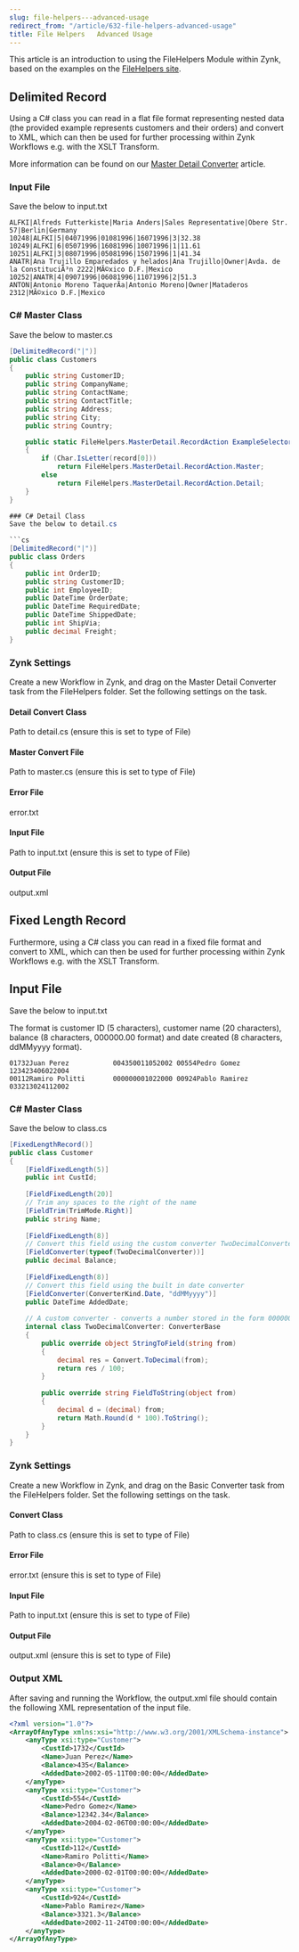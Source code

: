 ```yaml
---
slug: file-helpers---advanced-usage
redirect_from: "/article/632-file-helpers-advanced-usage"
title: File Helpers   Advanced Usage
---
```

This article is an introduction to using the FileHelpers Module within Zynk, based on the examples on the [FileHelpers site](http://www.filehelpers.com/).  

## Delimited Record
Using a C# class you can read in a flat file format representing nested data (the provided example represents customers and their orders) and convert to XML, which can then be used for further processing within Zynk Workflows e.g. with the XSLT Transform.

More information can be found on our [Master Detail Converter](master-detail-converter) article.

### Input File
Save the below to input.txt

```csv
ALFKI|Alfreds Futterkiste|Maria Anders|Sales Representative|Obere Str. 57|Berlin|Germany 
10248|ALFKI|5|04071996|01081996|16071996|3|32.38 
10249|ALFKI|6|05071996|16081996|10071996|1|11.61 
10251|ALFKI|3|08071996|05081996|15071996|1|41.34 
ANATR|Ana Trujillo Emparedados y helados|Ana Trujillo|Owner|Avda. de la ConstituciÃ³n 2222|MÃ©xico D.F.|Mexico 
10252|ANATR|4|09071996|06081996|11071996|2|51.3 
ANTON|Antonio Moreno TaquerÃ­a|Antonio Moreno|Owner|Mataderos  2312|MÃ©xico D.F.|Mexico
```

### C# Master Class
Save the below to master.cs

```cs
[DelimitedRecord("|")] 
public class Customers 
{    
    public string CustomerID;    
    public string CompanyName;    
    public string ContactName;    
    public string ContactTitle;    
    public string Address;    
    public string City;    
    public string Country;     

    public static FileHelpers.MasterDetail.RecordAction ExampleSelector(string record)     
    {          
        if (Char.IsLetter(record[0]))             
            return FileHelpers.MasterDetail.RecordAction.Master;         
        else             
            return FileHelpers.MasterDetail.RecordAction.Detail;     
    }
}

### C# Detail Class
Save the below to detail.cs

```cs
[DelimitedRecord("|")] 
public class Orders 
{    
    public int OrderID;    
    public string CustomerID;    
    public int EmployeeID;    
    public DateTime OrderDate;    
    public DateTime RequiredDate;    
    public DateTime ShippedDate;    
    public int ShipVia;    
    public decimal Freight; 
}
```

### Zynk Settings
Create a new Workflow in Zynk, and drag on the Master Detail Converter task from the FileHelpers folder. Set the following settings on the task.

#### Detail Convert Class
Path to detail.cs (ensure this is set to type of File)

#### Master Convert File
Path to master.cs (ensure this is set to type of File)

#### Error File
error.txt

#### Input File 
Path to input.txt (ensure this is set to type of File)

#### Output File 
output.xml

## Fixed Length Record
Furthermore, using a C# class you can read in a fixed file format and convert to XML, which can then be used for further processing within Zynk Workflows e.g. with the XSLT Transform.

## Input File
Save the below to input.txt

The format is customer ID (5 characters), customer name (20 characters), balance (8 characters, 000000.00 format) and date created (8 characters, ddMMyyyy format).

```csv
01732Juan Perez           004350011052002 00554Pedro Gomez          123423406022004 
00112Ramiro Politti       000000001022000 00924Pablo Ramirez        033213024112002
```

### C# Master Class
Save the below to class.cs

```cs
[FixedLengthRecord()]  
public class Customer 
{      
    [FieldFixedLength(5)]      
    public int CustId;       
    
    [FieldFixedLength(20)]      
    // Trim any spaces to the right of the name     
    [FieldTrim(TrimMode.Right)]     
    public string Name;           
    
    [FieldFixedLength(8)]      
    // Convert this field using the custom converter TwoDecimalConverter     
    [FieldConverter(typeof(TwoDecimalConverter))]      
    public decimal Balance;           
    
    [FieldFixedLength(8)]      
    // Convert this field using the built in date converter     
    [FieldConverter(ConverterKind.Date, "ddMMyyyy")]      
    public DateTime AddedDate;           
    
    // A custom converter - converts a number stored in the form 00000000 to 000000.00     
    internal class TwoDecimalConverter: ConverterBase      
    {          
    	public override object StringToField(string from)          
    	{              
    		decimal res = Convert.ToDecimal(from);              
    		return res / 100;          
    	}                   
    
    	public override string FieldToString(object from)          
    	{              
    		decimal d = (decimal) from;              
    		return Math.Round(d * 100).ToString();          
    	}     
    }  
}
```

### Zynk Settings
Create a new Workflow in Zynk, and drag on the Basic Converter task from the FileHelpers folder. Set the following settings on the task.

#### Convert Class
Path to class.cs (ensure this is set to type of File)

#### Error File
error.txt (ensure this is set to type of File)

#### Input File
Path to input.txt (ensure this is set to type of File)

#### Output File
output.xml (ensure this is set to type of File)

### Output XML
After saving and running the Workflow, the output.xml file should contain the following XML representation of the input file.

```xml
<?xml version="1.0"?>
<ArrayOfAnyType xmlns:xsi="http://www.w3.org/2001/XMLSchema-instance">
	<anyType xsi:type="Customer">
		<CustId>1732</CustId>
		<Name>Juan Perez</Name>
		<Balance>435</Balance>
		<AddedDate>2002-05-11T00:00:00</AddedDate>
	</anyType>
	<anyType xsi:type="Customer">
		<CustId>554</CustId>
		<Name>Pedro Gomez</Name>
		<Balance>12342.34</Balance>
		<AddedDate>2004-02-06T00:00:00</AddedDate>
	</anyType>
	<anyType xsi:type="Customer">
		<CustId>112</CustId>
		<Name>Ramiro Politti</Name>
		<Balance>0</Balance>
		<AddedDate>2000-02-01T00:00:00</AddedDate>
	</anyType>
	<anyType xsi:type="Customer">
		<CustId>924</CustId>
		<Name>Pablo Ramirez</Name>
		<Balance>3321.3</Balance>
		<AddedDate>2002-11-24T00:00:00</AddedDate>
	</anyType>
</ArrayOfAnyType>
```